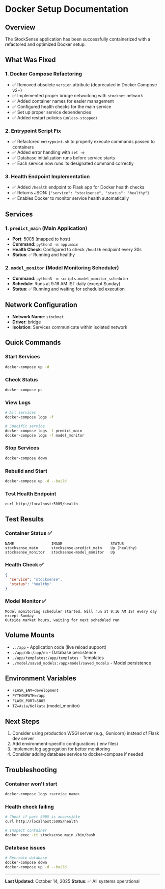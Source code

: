# Docker Setup Documentation

## Overview

The StockSense application has been successfully containerized with a refactored and optimized Docker setup.

## What Was Fixed

### 1. **Docker Compose Refactoring**

- ✅ Removed obsolete `version` attribute (deprecated in Docker Compose v2+)
- ✅ Implemented proper bridge networking with `stocknet` network
- ✅ Added container names for easier management
- ✅ Configured health checks for the main service
- ✅ Set up proper service dependencies
- ✅ Added restart policies (`unless-stopped`)

### 2. **Entrypoint Script Fix**

- ✅ Refactored `entrypoint.sh` to properly execute commands passed to containers
- ✅ Added error handling with `set -e`
- ✅ Database initialization runs before service starts
- ✅ Each service now runs its designated command correctly

### 3. **Health Endpoint Implementation**

- ✅ Added `/health` endpoint to Flask app for Docker health checks
- ✅ Returns JSON: `{"service": "stocksense", "status": "healthy"}`
- ✅ Enables Docker to monitor service health automatically

## Services

### 1. `predict_main` (Main Application)

- **Port**: 5005 (mapped to host)
- **Command**: `python3 -m app.main`
- **Health Check**: Configured to check `/health` endpoint every 30s
- **Status**: ✅ Running and healthy

### 2. `model_monitor` (Model Monitoring Scheduler)

- **Command**: `python3 -m scripts.model_monitor_scheduler`
- **Schedule**: Runs at 9:16 AM IST daily (except Sunday)
- **Status**: ✅ Running and waiting for scheduled execution

## Network Configuration

- **Network Name**: `stocknet`
- **Driver**: bridge
- **Isolation**: Services communicate within isolated network

## Quick Commands

### Start Services

```bash
docker-compose up -d
```

### Check Status

```bash
docker-compose ps
```

### View Logs

```bash
# All services
docker-compose logs -f

# Specific service
docker-compose logs -f predict_main
docker-compose logs -f model_monitor
```

### Stop Services

```bash
docker-compose down
```

### Rebuild and Start

```bash
docker-compose up -d --build
```

### Test Health Endpoint

```bash
curl http://localhost:5005/health
```

## Test Results

### Container Status ✅

```
NAME                 IMAGE                      STATUS
stocksense_main      stocksense-predict_main    Up (healthy)
stocksense_monitor   stocksense-model_monitor   Up
```

### Health Check ✅

```json
{
  "service": "stocksense",
  "status": "healthy"
}
```

### Model Monitor ✅

```
Model monitoring scheduler started. Will run at 9:16 AM IST every day except Sunday
Outside market hours, waiting for next scheduled run
```

## Volume Mounts

- `.:/app` - Application code (live reload support)
- `./app/db:/app/db` - Database persistence
- `./app/templates:/app/templates` - Templates
- `./model/saved_models:/app/model/saved_models` - Model persistence

## Environment Variables

- `FLASK_ENV=development`
- `PYTHONPATH=/app`
- `FLASK_PORT=5005`
- `TZ=Asia/Kolkata` (model_monitor)

## Next Steps

1. Consider using production WSGI server (e.g., Gunicorn) instead of Flask dev server
2. Add environment-specific configurations (.env files)
3. Implement log aggregation for better monitoring
4. Consider adding database service to docker-compose if needed

## Troubleshooting

### Container won't start

```bash
docker-compose logs <service_name>
```

### Health check failing

```bash
# Check if port 5005 is accessible
curl http://localhost:5005/health

# Inspect container
docker exec -it stocksense_main /bin/bash
```

### Database issues

```bash
# Recreate database
docker-compose down
docker-compose up -d --build
```

---
**Last Updated**: October 14, 2025
**Status**: ✅ All systems operational

